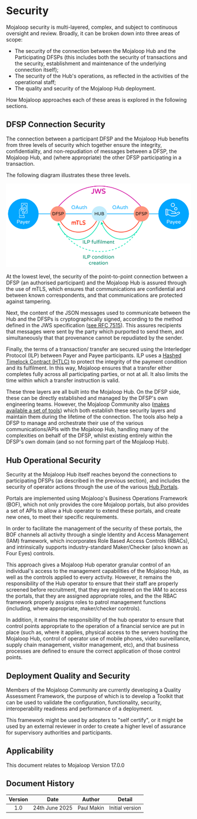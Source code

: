 # Security
Mojaloop security is multi-layered, complex, and subject to continuous oversight and review. Broadly, it can be broken down into three areas of scope:

- The security of the connection between the Mojaloop Hub and the Participating DFSPs (this includes both the security of transactions and the security, establishment and maintenance of the underlying connection itself);
- The security of the Hub's operations, as reflected in the activities of the operational staff;
- The quality and security of the Mojaloop Hub deployment.

How Mojaloop approaches each of these areas is explored in the following sections.

## DFSP Connection Security
The connection between a participant DFSP and the Mojaloop Hub benefits from three levels of security which together ensure the integrity, confidentiality, and non-repudiation of messages between a DFSP, the Mojaloop Hub, and (where appropriate) the other DFSP participating in a transaction.

The following diagram illustrates these three levels.

![Mojaloop's Connection Security Layers](./mojaloop_security_layers.jpg)

At the lowest level, the security of the point-to-point connection between a DFSP (an authorised participant) and the Mojaloop Hub is assured through the use of mTLS, which ensures that communications are confidential and between known correspondents, and that communications are protected against tampering.

Next, the content of the JSON messages used to communicate between the Hub and the DFSPs is cryptographically signed, according to the method defined in the JWS specification ([see RFC 7515](https://www.rfc-editor.org/rfc/rfc7515.html)). This assures recipients that messages were sent by the party which purported to send them, and simultaneously that that provenance cannot be repudiated by the sender.

Finally, the terms of a transaction/ transfer are secured using the  Interledger Protocol (ILP) between Payer and Payee participants. ILP uses a [Hashed Timelock Contract (HTLC)](./htlc.html) to protect the integrity of the payment condition and its fulfilment. In this way, Mojaloop ensures that a transfer either completes fully across all participating parties, or not at all. It also limits the time within which a transfer instruction is valid.

These three layers are all built into the Mojaloop Hub. On the DFSP side, these can be directly established and managed by the DFSP's own engineering teams. However, the Mojaloop Community also ([makes available a set of tools](./connectivity.html)) which both establish these security layers and maintain them during the lifetime of the connection. The tools also help a DFSP to manage and orchestrate their use of the various communications/APIs with the Mojaloop Hub, handling many of the complexities on behalf of the DFSP, whilst existing entirely within the DFSP's own domain (and so not forming part of the Mojaloop Hub).

## Hub Operational Security
Security at the Mojaloop Hub itself reaches beyond the connections to participating DFSPs (as described in the previous section), and includes the security of operator actions through the use of the various [Hub Portals](.product.html).

Portals are implemented using Mojaloop's Business Operations Framework (BOF), which not only provides the core Mojaloop portals, but also 
provides a set of APIs to allow a Hub operator to extend these portals, and create new ones, to meet their specific requirements.

In order to facilitate the management of the security of these portals, the BOF channels all activity through a single Identity and Access Management (IAM) framework, which incorporates Role Based Access Controls (RBACs), and intrinsically supports industry-standard Maker/Checker (also known as Four Eyes) controls.

This approach gives a Mojaloop Hub operator granular control of an individual's access to the management capabilities of the Mojaloop Hub, as well as the controls applied to every activity. However, it remains the responsibility of the Hub operator to ensure that their staff are properly screened before recruitment, that they are registered on the IAM to access the portals, that they are assigned appropriate roles, and the the RBAC framework properly assigns roles to patrol management functions (including, where appropriate, maker/checker controls).

In addition, it remains the responsibility of the hub operator to ensure that control points appropriate to the operation of a financial service are put in place (such as, where it applies, physical access to the servers hosting the Mojaloop Hub, control of operator use of mobile phones, video surveillance, supply chain management, visitor management, etc), and that business processes are defined to ensure the correct application of those control points.

## Deployment Quality and Security
Members of the Mojaloop Community are currently developing a Quality Assessment Framework, the purpose of which is to develop a Toolkit that can be used to validate the configuration, functionality, security, interoperability readiness and performance of a deployment. 

This framework might be used by adopters to "self certify", or it might be used by an external reviewer in order to create a higher level of assurance for supervisory authorities and participants.

## Applicability
This document relates to Mojaloop Version 17.0.0
## Document History
  |Version|Date|Author|Detail|
|:--------------:|:--------------:|:--------------:|:--------------:|
|1.0|24th June 2025| Paul Makin|Initial version|